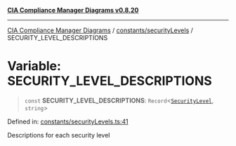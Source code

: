 [**CIA Compliance Manager Diagrams v0.8.20**](../../../README.md)

***

[CIA Compliance Manager Diagrams](../../../modules.md) / [constants/securityLevels](../README.md) / SECURITY\_LEVEL\_DESCRIPTIONS

# Variable: SECURITY\_LEVEL\_DESCRIPTIONS

> `const` **SECURITY\_LEVEL\_DESCRIPTIONS**: `Record`\<[`SecurityLevel`](../../../types/cia/type-aliases/SecurityLevel.md), `string`\>

Defined in: [constants/securityLevels.ts:41](https://github.com/Hack23/cia-compliance-manager/blob/9180e2700dca841f6711d7243c036db4de73db57/src/constants/securityLevels.ts#L41)

Descriptions for each security level
